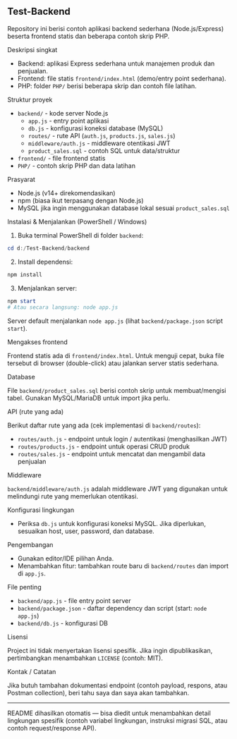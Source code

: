 ## Test-Backend

Repository ini berisi contoh aplikasi backend sederhana (Node.js/Express) beserta frontend statis dan beberapa contoh skrip PHP.

Deskripsi singkat

- Backend: aplikasi Express sederhana untuk manajemen produk dan penjualan.
- Frontend: file statis `frontend/index.html` (demo/entry point sederhana).
- PHP: folder `PHP/` berisi beberapa skrip dan contoh file latihan.

Struktur proyek

- `backend/` - kode server Node.js
  - `app.js` - entry point aplikasi
  - `db.js` - konfigurasi koneksi database (MySQL)
  - `routes/` - rute API (`auth.js`, `products.js`, `sales.js`)
  - `middleware/auth.js` - middleware otentikasi JWT
  - `product_sales.sql` - contoh SQL untuk data/struktur
- `frontend/` - file frontend statis
- `PHP/` - contoh skrip PHP dan data latihan

Prasyarat

- Node.js (v14+ direkomendasikan)
- npm (biasa ikut terpasang dengan Node.js)
- MySQL jika ingin menggunakan database lokal sesuai `product_sales.sql`

Instalasi & Menjalankan (PowerShell / Windows)

1. Buka terminal PowerShell di folder `backend`:

```powershell
cd d:/Test-Backend/backend
```

2. Install dependensi:

```powershell
npm install
```

3. Menjalankan server:

```powershell
npm start
# Atau secara langsung: node app.js
```

Server default menjalankan `node app.js` (lihat `backend/package.json` script `start`).

Mengakses frontend

Frontend statis ada di `frontend/index.html`. Untuk menguji cepat, buka file tersebut di browser (double-click) atau jalankan server statis sederhana.

Database

File `backend/product_sales.sql` berisi contoh skrip untuk membuat/mengisi tabel. Gunakan MySQL/MariaDB untuk import jika perlu.

API (rute yang ada)

Berikut daftar rute yang ada (cek implementasi di `backend/routes`):

- `routes/auth.js` - endpoint untuk login / autentikasi (menghasilkan JWT)
- `routes/products.js` - endpoint untuk operasi CRUD produk
- `routes/sales.js` - endpoint untuk mencatat dan mengambil data penjualan

Middleware

`backend/middleware/auth.js` adalah middleware JWT yang digunakan untuk melindungi rute yang memerlukan otentikasi.

Konfigurasi lingkungan

- Periksa `db.js` untuk konfigurasi koneksi MySQL. Jika diperlukan, sesuaikan host, user, password, dan database.

Pengembangan

- Gunakan editor/IDE pilihan Anda.
- Menambahkan fitur: tambahkan route baru di `backend/routes` dan import di `app.js`.

File penting

- `backend/app.js` - file entry point server
- `backend/package.json` - daftar dependency dan script (start: `node app.js`)
- `backend/db.js` - konfigurasi DB

Lisensi

Project ini tidak menyertakan lisensi spesifik. Jika ingin dipublikasikan, pertimbangkan menambahkan `LICENSE` (contoh: MIT).

Kontak / Catatan

Jika butuh tambahan dokumentasi endpoint (contoh payload, respons, atau Postman collection), beri tahu saya dan saya akan tambahkan.

---

README dihasilkan otomatis — bisa diedit untuk menambahkan detail lingkungan spesifik (contoh variabel lingkungan, instruksi migrasi SQL, atau contoh request/response API).
